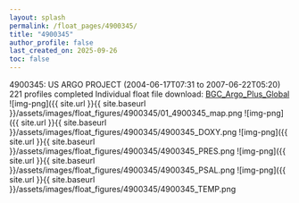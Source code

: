 ```yaml
---
layout: splash
permalink: /float_pages/4900345/
title: "4900345"
author_profile: false
last_created_on: 2025-09-26
toc: false
---
```

 
4900345: US ARGO PROJECT (2004-06-17T07:31 to 2007-06-22T05:20)
221 profiles completed
Individual float file download: [BGC_Argo_Plus_Global](https://ftp.soest.hawaii.edu/bgc_argo_plus/Individual_Floats/outliers_removed/4900345_Sprof_processed.nc)
![img-png]({{ site.url }}{{ site.baseurl }}/assets/images/float_figures/4900345/01_4900345_map.png
![img-png]({{ site.url }}{{ site.baseurl }}/assets/images/float_figures/4900345/4900345_DOXY.png
![img-png]({{ site.url }}{{ site.baseurl }}/assets/images/float_figures/4900345/4900345_PRES.png
![img-png]({{ site.url }}{{ site.baseurl }}/assets/images/float_figures/4900345/4900345_PSAL.png
![img-png]({{ site.url }}{{ site.baseurl }}/assets/images/float_figures/4900345/4900345_TEMP.png
